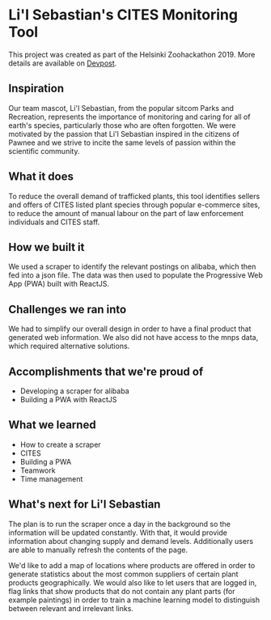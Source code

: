 # Li'l Sebastian's CITES Monitoring Tool

This project was created as part of the Helsinki Zoohackathon 2019. More details are available on [Devpost](https://devpost.com/software/li-l-sebastian).

## Inspiration
Our team mascot, Li'l Sebastian, from the popular sitcom Parks and Recreation, represents the importance of monitoring and caring for all of earth's species, particularly those who are often forgotten. We were motivated by the passion that Li'l Sebastian inspired in the citizens of Pawnee and we strive to incite the same levels of passion within the scientific community.
## What it does
To reduce the overall demand of trafficked plants, this tool identifies sellers and offers of CITES listed plant species through popular e-commerce sites, to reduce the amount of manual labour on the part of law enforcement individuals and CITES staff.
## How we built it
We used a scraper to identify the relevant postings on alibaba, which then fed into a json file. The data was then used to populate the Progressive Web App (PWA) built with ReactJS.
## Challenges we ran into
We had to simplify our overall design in order to have a final product that generated web information. We also did not have access to the mnps data, which required alternative solutions.
## Accomplishments that we're proud of
- Developing a scraper for alibaba
- Building a PWA with ReactJS

## What we learned
- How to create a scraper
- CITES
- Building a PWA
- Teamwork
- Time management

## What's next for Li'l Sebastian
The plan is to run the scraper once a day in the background so the information will be updated constantly. With that, it would provide information about changing supply and demand levels. Additionally users are able to manually refresh the contents of the page.

We'd like to add a map of locations where products are offered in order to generate statistics about the most common suppliers of certain plant products geographically. We would also like to let users that are logged in, flag links that show products that do not contain any plant parts (for example paintings) in order to train a machine learning model to distinguish between relevant and irrelevant links.

